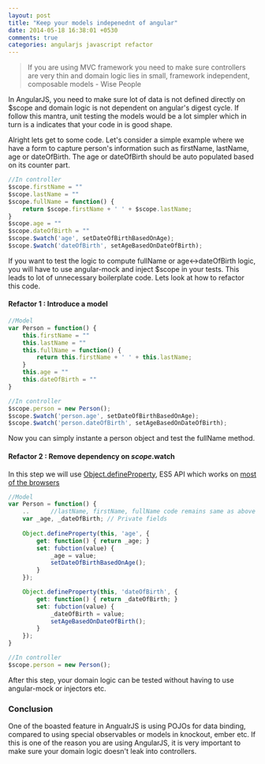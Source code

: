 ```yaml
---
layout: post
title: "Keep your models indepenednt of angular"
date: 2014-05-18 16:38:01 +0530
comments: true
categories: angularjs javascript refactor
---
```


> If you are using MVC framework you need to make sure controllers are very thin and domain logic lies in small, framework independent, composable models - Wise People

In AngularJS, you need to make sure lot of data is not defined directly on $scope and domain logic is not dependent on angular's digest cycle. If follow this mantra, unit testing the models would be a lot simpler which in turn is a indicates that your code in is good shape.

Alright lets get to some code. Let's consider a simple example where we have a form to capture person's information such as firstName, lastName, age or dateOfBirth. The age or dateOfBirth should be auto populated based on its counter part.

```js Bad code
//In controller
$scope.firstName = ""
$scope.lastName = ""
$scope.fullName = function() { 
	return $scope.firstName + ' ' + $scope.lastName; 
}
$scope.age = ""
$scope.dateOfBirth = ""
$scope.$watch('age', setDateOfBirthBasedOnAge);
$scope.$watch('dateOfBirth', setAgeBasedOnDateOfBirth);
```

If you want to test the logic to compute fullName or age<->dateOfBirth logic, you will have to use angular-mock and inject $scope in your tests. This leads to lot of unnecessary boilerplate code. Lets look at how to refactor this code.

#### Refactor 1 : Introduce a model

```js
//Model
var Person = function() {
	this.firstName = ""
	this.lastName = ""
	this.fullName = function() { 
		return this.firstName + ' ' + this.lastName; 
	}
	this.age = ""
	this.dateOfBirth = ""
}

//In controller
$scope.person = new Person();
$scope.$watch('person.age', setDateOfBirthBasedOnAge);
$scope.$watch('person.dateOfBirth', setAgeBasedOnDateOfBirth);
```
Now you can simply instante a person object and test the fullName method.

#### Refactor 2 : Remove dependency on $scope.$watch

In this step we will use [Object.defineProperty](https://developer.mozilla.org/en-US/docs/Web/JavaScript/Reference/Global_Objects/Object/defineProperty), ES5 API which works on [most of the browsers](http://kangax.github.io/compat-table/es5/#Object.defineProperty)

```js
//Model
var Person = function() {
	..		//lastName, firstName, fullName code remains same as above
	var _age, _dateOfBirth; // Private fields
	
	Object.defineProperty(this, 'age', {
		get: function() { return _age; }
		set: fubction(value) {
			_age = value;
			setDateOfBirthBasedOnAge();
		}
	});

	Object.defineProperty(this, 'dateOfBirth', {
		get: function() { return _dateOfBirth; }
		set: fubction(value) {
			_dateOfBirth = value;
			setAgeBasedOnDateOfBirth();
		}
	});
}

//In controller
$scope.person = new Person();
```
After this step, your domain logic can be tested without having to use angular-mock or injectors etc.

### Conclusion

One of the boasted feature in AngualrJS is using POJOs for data binding, compared to using special observables or models  in knockout, ember etc. If this is one of the reason you are using AngularJS, it is very important to make sure your domain logic doesn't leak into controllers.